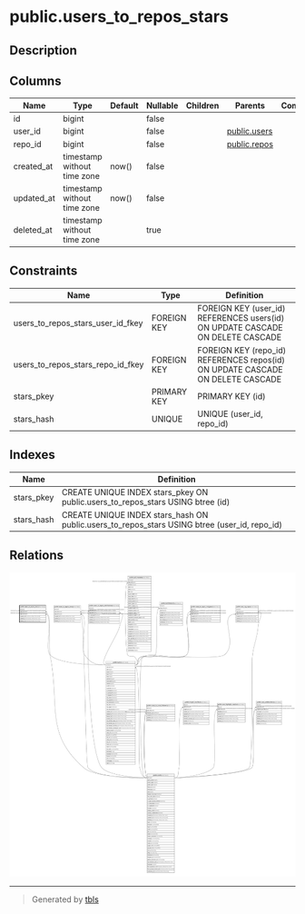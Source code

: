 # public.users_to_repos_stars

## Description

## Columns

| Name       | Type                        | Default | Nullable | Children | Parents                         | Comment |
| ---------- | --------------------------- | ------- | -------- | -------- | ------------------------------- | ------- |
| id         | bigint                      |         | false    |          |                                 |         |
| user_id    | bigint                      |         | false    |          | [public.users](public.users.md) |         |
| repo_id    | bigint                      |         | false    |          | [public.repos](public.repos.md) |         |
| created_at | timestamp without time zone | now()   | false    |          |                                 |         |
| updated_at | timestamp without time zone | now()   | false    |          |                                 |         |
| deleted_at | timestamp without time zone |         | true     |          |                                 |         |

## Constraints

| Name                              | Type        | Definition                                                                     |
| --------------------------------- | ----------- | ------------------------------------------------------------------------------ |
| users_to_repos_stars_user_id_fkey | FOREIGN KEY | FOREIGN KEY (user_id) REFERENCES users(id) ON UPDATE CASCADE ON DELETE CASCADE |
| users_to_repos_stars_repo_id_fkey | FOREIGN KEY | FOREIGN KEY (repo_id) REFERENCES repos(id) ON UPDATE CASCADE ON DELETE CASCADE |
| stars_pkey                        | PRIMARY KEY | PRIMARY KEY (id)                                                               |
| stars_hash                        | UNIQUE      | UNIQUE (user_id, repo_id)                                                      |

## Indexes

| Name       | Definition                                                                                   |
| ---------- | -------------------------------------------------------------------------------------------- |
| stars_pkey | CREATE UNIQUE INDEX stars_pkey ON public.users_to_repos_stars USING btree (id)               |
| stars_hash | CREATE UNIQUE INDEX stars_hash ON public.users_to_repos_stars USING btree (user_id, repo_id) |

## Relations

![er](public.users_to_repos_stars.svg)

---

> Generated by [tbls](https://github.com/k1LoW/tbls)
